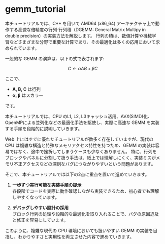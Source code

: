 # gemm_tutorial

本チュートリアルでは、C++ を用いて AMD64 (x86_64) アーキテクチャ上で動作する高速な倍精度の行列‐行列積（DGEMM: General Matrix Multipy in double precision）の実装方法を解説します。 行列の積は、数値計算や機械学習などさまざまな分野で重要な計算であり、その最適化は多くの応用において求められています。

一般的な GEMM の演算は、以下の式で表されます:

$$
C \gets \alpha A B + \beta C
$$

ここで、

- **A, B, C** は行列
- **α, β** はスカラー

です。

本チュートリアルでは、CPU のL1, L2, L3キャッシュ活用、AVX(SIMD)化、OpenMPによる並列化などの最適化手法を駆使し、実際に高速な GEMM を実装する手順を段階的に説明していきます。

Web 上にはすでに優れたチュートリアルが数多く存在していますが、現代の CPU は複雑な構造と特殊なメモリアクセス特性を持つため、GEMM の実装は容易ではなく、途中で挫折してしまうケースも少なくありません。  特に、行列をブロックやパネルに分割して扱う手法は、紙上では理解しにくく、実装ミスがメモリ不正アクセスなどの深刻なバグにつながりやすいという問題があります。

そこで、本チュートリアルでは以下の2点に重点を置いて進めていきます。

1. **一歩ずつ実行可能な実装手順の提示**  
   各段階でコードを実際に動作確認しながら実装できるため、初心者でも理解しやすくなっています。

2. **デバッグしやすい設計の採用**  
   ブロック行列の処理や段階的な最適化を取り入れることで、バグの原因追及と修正を容易にしています。

このように、複雑な現代の CPU 環境においても扱いやすい GEMM の実装を目指し、わかりやすさと実用性を両立させた内容で進めていきます。  
